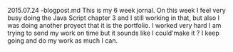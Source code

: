 2015.07.24 -blogpost.md
This is my 6 week jornal. On this week I feel very busy doing the Java Script chapter 3 and I still working in that, but also I was doing another proyect that it is the portfolio. I worked very hard I am trying to send my work on time but it sounds like I could'make it ? I keep going and do my work as much I can.